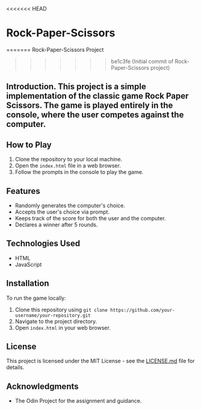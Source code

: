 <<<<<<< HEAD
# Rock-Paper-Scissors
=======
Rock-Paper-Scissors Project
>>>>>>> be1c3fe (Initial commit of Rock-Paper-Scissors project)
## Introduction. This project is a simple implementation of the classic game Rock Paper Scissors. The game is played entirely in the console, where the user competes against the computer.

## How to Play
1. Clone the repository to your local machine.
2. Open the `index.html` file in a web browser.
3. Follow the prompts in the console to play the game.

## Features
- Randomly generates the computer's choice.
- Accepts the user's choice via prompt.
- Keeps track of the score for both the user and the computer.
- Declares a winner after 5 rounds.

## Technologies Used
- HTML
- JavaScript

## Installation
To run the game locally:
1. Clone this repository using `git clone https://github.com/your-username/your-repository.git`
2. Navigate to the project directory.
3. Open `index.html` in your web browser.

## License
This project is licensed under the MIT License - see the [LICENSE.md](LICENSE.md) file for details.

## Acknowledgments
- The Odin Project for the assignment and guidance.
